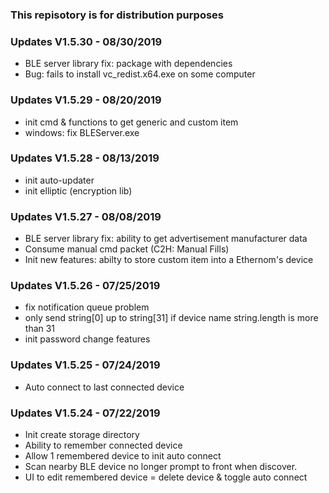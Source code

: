 ### This repisotory is for distribution purposes

### Updates V1.5.30 - 08/30/2019
- BLE server library fix: package with dependencies
- Bug: fails to install vc_redist.x64.exe on some computer

### Updates V1.5.29 - 08/20/2019
- init cmd & functions to get generic and custom item
- windows: fix BLEServer.exe

### Updates V1.5.28 - 08/13/2019
- init auto-updater
- init elliptic (encryption lib)

### Updates V1.5.27 - 08/08/2019
- BLE server library fix: ability to get advertisement manufacturer data
- Consume manual cmd packet (C2H: Manual Fills)
- Init new features: abilty to store custom item into a Ethernom's device

### Updates V1.5.26 - 07/25/2019
- fix notification queue problem
- only send string[0] up to string[31] if device name string.length is more than 31
- init password change features

### Updates V1.5.25 - 07/24/2019
- Auto connect to last connected device

### Updates V1.5.24 - 07/22/2019
- Init create storage directory
- Ability to remember connected device
- Allow 1 remembered device to init auto connect
- Scan nearby BLE device no longer prompt to front when discover.
- UI to edit remembered device = delete device & toggle auto connect
